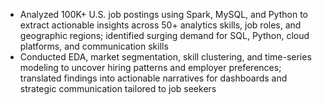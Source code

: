 - Analyzed 100K+ U.S. job postings using Spark, MySQL, and Python to extract actionable insights across 50+ analytics skills,
job roles, and geographic regions; identified surging demand for SQL, Python, cloud platforms, and communication skills
- Conducted EDA, market segmentation, skill clustering, and time-series modeling to uncover hiring patterns and employer
preferences; translated findings into actionable narratives for dashboards and strategic communication tailored to job seekers




